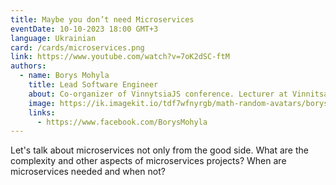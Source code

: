 ```yaml
---
title: Maybe you don’t need Microservices
eventDate: 10-10-2023 18:00 GMT+3
language: Ukrainian
card: /cards/microservices.png
link: https://www.youtube.com/watch?v=7oK2dSC-ftM
authors:
  - name: Borys Mohyla
    title: Lead Software Engineer
    about: Co-organizer of VinnytsiaJS conference. Lecturer at Vinnitsa IT Academy. I have experience in developing fast, scalable, highly loaded solutions. I’m working on developing VR interfaces and interested in machine learning and AI. I like to think a lot and write a little.
    image: https://ik.imagekit.io/tdf7wfnyrgb/math-random-avatars/borys-mohyla_tawAEA_HM6ri.png?tr=w-200,h-200,fo-face
    links:
      - https://www.facebook.com/BorysMohyla
---
```


Let's talk about microservices not only from the good side. What are the complexity and other aspects of microservices projects? When are microservices needed and when not?
